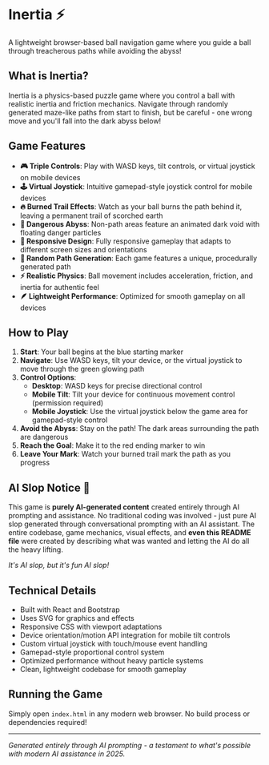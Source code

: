 # Inertia ⚡

A lightweight browser-based ball navigation game where you guide a ball through treacherous paths while avoiding the abyss!

## What is Inertia?

Inertia is a physics-based puzzle game where you control a ball with realistic inertia and friction mechanics. Navigate through randomly generated maze-like paths from start to finish, but be careful - one wrong move and you'll fall into the dark abyss below!

## Game Features

- **🎮 Triple Controls**: Play with WASD keys, tilt controls, or virtual joystick on mobile devices
- **🕹️ Virtual Joystick**: Intuitive gamepad-style joystick control for mobile devices
- **🔥 Burned Trail Effects**: Watch as your ball burns the path behind it, leaving a permanent trail of scorched earth
- **🌌 Dangerous Abyss**: Non-path areas feature an animated dark void with floating danger particles
- **📱 Responsive Design**: Fully responsive gameplay that adapts to different screen sizes and orientations
- **🎯 Random Path Generation**: Each game features a unique, procedurally generated path
- **⚡ Realistic Physics**: Ball movement includes acceleration, friction, and inertia for authentic feel
- **🪶 Lightweight Performance**: Optimized for smooth gameplay on all devices

## How to Play

1. **Start**: Your ball begins at the blue starting marker
2. **Navigate**: Use WASD keys, tilt your device, or the virtual joystick to move through the green glowing path
3. **Control Options**:
   - **Desktop**: WASD keys for precise directional control
   - **Mobile Tilt**: Tilt your device for continuous movement control (permission required)
   - **Mobile Joystick**: Use the virtual joystick below the game area for gamepad-style control
4. **Avoid the Abyss**: Stay on the path! The dark areas surrounding the path are dangerous
5. **Reach the Goal**: Make it to the red ending marker to win
6. **Leave Your Mark**: Watch your burned trail mark the path as you progress

## AI Slop Notice 🤖

This game is **purely AI-generated content** created entirely through AI prompting and assistance. No traditional coding was involved - just pure AI slop generated through conversational prompting with an AI assistant. The entire codebase, game mechanics, visual effects, and **even this README file** were created by describing what was wanted and letting the AI do all the heavy lifting.

*It's AI slop, but it's fun AI slop!*

## Technical Details

- Built with React and Bootstrap
- Uses SVG for graphics and effects
- Responsive CSS with viewport adaptations
- Device orientation/motion API integration for mobile tilt controls
- Custom virtual joystick with touch/mouse event handling
- Gamepad-style proportional control system
- Optimized performance without heavy particle systems
- Clean, lightweight codebase for smooth gameplay

## Running the Game

Simply open `index.html` in any modern web browser. No build process or dependencies required!

---

*Generated entirely through AI prompting - a testament to what's possible with modern AI assistance in 2025.*
